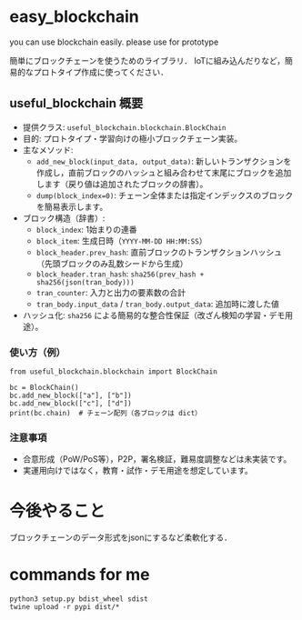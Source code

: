 # easy_blockchain

you can use blockchain easily.
please use for prototype

簡単にブロックチェーンを使うためのライブラリ．
IoTに組み込んだりなど，簡易的なプロトタイプ作成に使ってください．

## useful_blockchain 概要

- 提供クラス: `useful_blockchain.blockchain.BlockChain`
- 目的: プロトタイプ・学習向けの極小ブロックチェーン実装。
- 主なメソッド:
  - `add_new_block(input_data, output_data)`: 新しいトランザクションを作成し，直前ブロックのハッシュと組み合わせて末尾にブロックを追加します（戻り値は追加されたブロックの辞書）。
  - `dump(block_index=0)`: チェーン全体または指定インデックスのブロックを簡易表示します。
- ブロック構造（辞書）:
  - `block_index`: 1始まりの連番
  - `block_item`: 生成日時（`YYYY-MM-DD HH:MM:SS`）
  - `block_header.prev_hash`: 直前ブロックのトランザクションハッシュ（先頭ブロックのみ乱数シードから生成）
  - `block_header.tran_hash`: `sha256(prev_hash + sha256(json(tran_body)))`
  - `tran_counter`: 入力と出力の要素数の合計
  - `tran_body.input_data` / `tran_body.output_data`: 追加時に渡した値
- ハッシュ化: `sha256` による簡易的な整合性保証（改ざん検知の学習・デモ用途）。

### 使い方（例）

```
from useful_blockchain.blockchain import BlockChain

bc = BlockChain()
bc.add_new_block(["a"], ["b"])
bc.add_new_block(["c"], ["d"])
print(bc.chain)  # チェーン配列（各ブロックは dict）
```

### 注意事項

- 合意形成（PoW/PoS等），P2P，署名検証，難易度調整などは未実装です。
- 実運用向けではなく，教育・試作・デモ用途を想定しています。

# 今後やること

ブロックチェーンのデータ形式をjsonにするなど柔軟化する．

# commands for me

```
python3 setup.py bdist_wheel sdist
twine upload -r pypi dist/*
```
